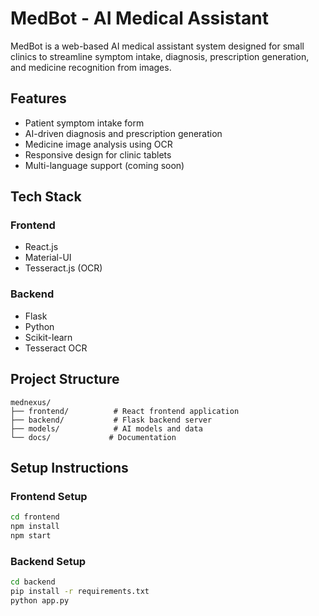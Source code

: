 # MedBot - AI Medical Assistant

MedBot is a web-based AI medical assistant system designed for small clinics to streamline symptom intake, diagnosis, prescription generation, and medicine recognition from images.

## Features

- Patient symptom intake form
- AI-driven diagnosis and prescription generation
- Medicine image analysis using OCR
- Responsive design for clinic tablets
- Multi-language support (coming soon)

## Tech Stack

### Frontend
- React.js
- Material-UI
- Tesseract.js (OCR)

### Backend
- Flask
- Python
- Scikit-learn
- Tesseract OCR

## Project Structure

```
mednexus/
├── frontend/          # React frontend application
├── backend/           # Flask backend server
├── models/            # AI models and data
└── docs/             # Documentation
```

## Setup Instructions

### Frontend Setup
```bash
cd frontend
npm install
npm start
```

### Backend Setup
```bash
cd backend
pip install -r requirements.txt
python app.py
```

